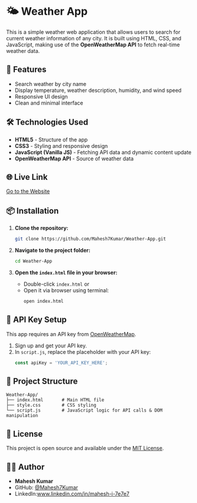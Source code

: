 # 🌤️ Weather App

This is a simple weather web application that allows users to search for current weather information of any city. It is built using HTML, CSS, and JavaScript, making use of the **OpenWeatherMap API** to fetch real-time weather data.

## 🚀 Features
- Search weather by city name
- Display temperature, weather description, humidity, and wind speed
- Responsive UI design
- Clean and minimal interface

## 🛠️ Technologies Used
- **HTML5** - Structure of the app
- **CSS3** - Styling and responsive design
- **JavaScript (Vanilla JS)** - Fetching API data and dynamic content update
- **OpenWeatherMap API** - Source of weather data

## 🌐 Live Link
[Go to the Website]( https://mahesh7kumar.github.io/Weather-App/)

## 📦 Installation

1. **Clone the repository:**
   ```bash
   git clone https://github.com/Mahesh7Kumar/Weather-App.git
   ```

2. **Navigate to the project folder:**
   ```bash
   cd Weather-App
   ```

3. **Open the `index.html` file in your browser:**
   - Double-click `index.html` or
   - Open it via browser using terminal:
     ```bash
     open index.html
     ```

## 🔑 API Key Setup
This app requires an API key from [OpenWeatherMap](https://openweathermap.org/api).

1. Sign up and get your API key.
2. In `script.js`, replace the placeholder with your API key:
   ```javascript
   const apiKey = 'YOUR_API_KEY_HERE';
   ```

## 📂 Project Structure
```
Weather-App/
├── index.html       # Main HTML file
├── style.css        # CSS styling
└── script.js        # JavaScript logic for API calls & DOM manipulation
```


## 📄 License
This project is open source and available under the [MIT License](LICENSE).

## 🙋‍♂️ Author
- **Mahesh Kumar**
- GitHub: [@Mahesh7Kumar](https://github.com/Mahesh7Kumar)
- LinkedIn:www.linkedin.com/in/mahesh-i-7e7e7


